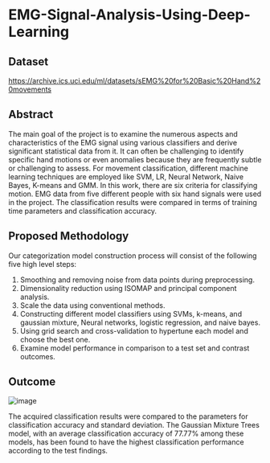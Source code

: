 # EMG-Signal-Analysis-Using-Deep-Learning

## Dataset

https://archive.ics.uci.edu/ml/datasets/sEMG%20for%20Basic%20Hand%20movements

## Abstract

The main goal of the project is to examine the numerous aspects and characteristics of the EMG signal using various classifiers and derive significant statistical data from it. It can often be challenging to identify specific hand motions or even anomalies because they are frequently subtle or challenging to assess. For movement classification, different machine learning techniques are employed like SVM, LR, Neural Network, Naive Bayes, K-means and GMM. In this work, there are six criteria for classifying motion. EMG data from five different people with six hand signals were used in the project. The classification results were compared in terms of training time parameters and classification accuracy.

## Proposed Methodology

Our categorization model construction process will consist of the following five high level steps:
1. Smoothing and removing noise from data points during preprocessing.
2. Dimensionality reduction using ISOMAP and principal component analysis.
3. Scale the data using conventional methods.
4. Constructing different model classifiers using SVMs, k-means, and gaussian mixture, Neural networks, logistic regression, and naive bayes.
5. Using grid search and cross-validation to hypertune each model and choose the best one.
6. Examine model performance in comparison to a test set and contrast outcomes.

## Outcome

![image](https://github.com/rittikadeb/EMG-Signal-Analysis-Using-Deep-Learning/assets/76259897/058c6230-7425-4992-9984-6f34349bada6)

The acquired classification results were compared to the parameters for classification accuracy and standard deviation. The Gaussian Mixture Trees model, with an average classification accuracy of 77.77% among these models, has been found to have the highest classification performance according to the test findings.
